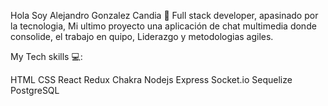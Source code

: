 Hola Soy Alejandro Gonzalez Candia 👋
 Full stack developer, apasinado por la tecnologia,
 Mi ultimo proyecto una aplicación de chat multimedia donde consolide, el trabajo en quipo, 
 Liderazgo y  metodologias agiles. 


My Tech skills 💻:

HTML
CSS
React
Redux
Chakra
Nodejs
Express
Socket.io
Sequelize
PostgreSQL



